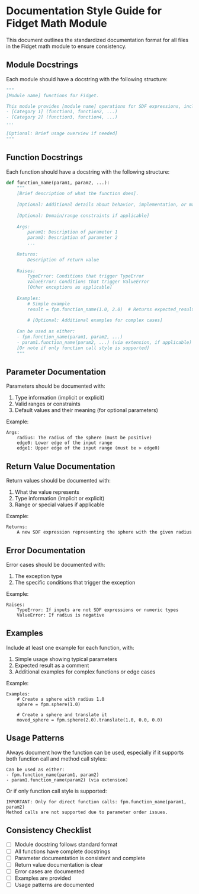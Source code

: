 # Documentation Style Guide for Fidget Math Module

This document outlines the standardized documentation format for all files in the Fidget math module to ensure consistency.

## Module Docstrings

Each module should have a docstring with the following structure:

```python
"""
[Module name] functions for Fidget.

This module provides [module name] operations for SDF expressions, including:
- [Category 1] (function1, function2, ...)
- [Category 2] (function3, function4, ...)
...

[Optional: Brief usage overview if needed]
"""
```

## Function Docstrings

Each function should have a docstring with the following structure:

```python
def function_name(param1, param2, ...):
    """
    [Brief description of what the function does].
    
    [Optional: Additional details about behavior, implementation, or mathematical properties]
    
    [Optional: Domain/range constraints if applicable]
    
    Args:
        param1: Description of parameter 1
        param2: Description of parameter 2
        ...
    
    Returns:
        Description of return value
    
    Raises:
        TypeError: Conditions that trigger TypeError
        ValueError: Conditions that trigger ValueError
        [Other exceptions as applicable]
    
    Examples:
        # Simple example
        result = fpm.function_name(1.0, 2.0)  # Returns expected_result
        
        # [Optional: Additional examples for complex cases]
    
    Can be used as either:
    - fpm.function_name(param1, param2, ...)
    - param1.function_name(param2, ...) (via extension, if applicable)
    [Or note if only function call style is supported]
    """
```

## Parameter Documentation

Parameters should be documented with:

1. Type information (implicit or explicit)
2. Valid ranges or constraints
3. Default values and their meaning (for optional parameters)

Example:
```
Args:
    radius: The radius of the sphere (must be positive)
    edge0: Lower edge of the input range
    edge1: Upper edge of the input range (must be > edge0)
```

## Return Value Documentation

Return values should be documented with:

1. What the value represents
2. Type information (implicit or explicit)
3. Range or special values if applicable

Example:
```
Returns:
    A new SDF expression representing the sphere with the given radius
```

## Error Documentation

Error cases should be documented with:

1. The exception type
2. The specific conditions that trigger the exception

Example:
```
Raises:
    TypeError: If inputs are not SDF expressions or numeric types
    ValueError: If radius is negative
```

## Examples

Include at least one example for each function, with:

1. Simple usage showing typical parameters
2. Expected result as a comment
3. Additional examples for complex functions or edge cases

Example:
```
Examples:
    # Create a sphere with radius 1.0
    sphere = fpm.sphere(1.0)
    
    # Create a sphere and translate it
    moved_sphere = fpm.sphere(2.0).translate(1.0, 0.0, 0.0)
```

## Usage Patterns

Always document how the function can be used, especially if it supports both function call and method call styles:

```
Can be used as either:
- fpm.function_name(param1, param2)
- param1.function_name(param2) (via extension)
```

Or if only function call style is supported:

```
IMPORTANT: Only for direct function calls: fpm.function_name(param1, param2)
Method calls are not supported due to parameter order issues.
```

## Consistency Checklist

- [ ] Module docstring follows standard format
- [ ] All functions have complete docstrings
- [ ] Parameter documentation is consistent and complete
- [ ] Return value documentation is clear
- [ ] Error cases are documented
- [ ] Examples are provided
- [ ] Usage patterns are documented